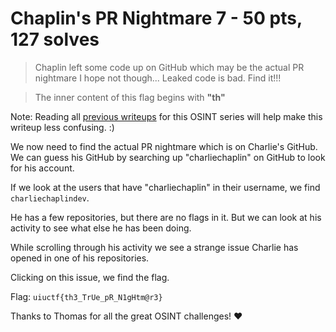 # Chaplin's PR Nightmare 7 - 50 pts, 127 solves
>Chaplin left some code up on GitHub which may be the actual PR nightmare I hope not though... Leaked code is bad. Find it!!!

>The inner content of this flag begins with **"th"**

Note: Reading all [previous writeups](https://github.com/Eth007/CTF-Writeups/tree/master/UIUCTF%202021) for this OSINT series will help make this writeup less confusing. :)

We now need to find the actual PR nightmare which is on Charlie's GitHub. We can guess his GitHub by searching up "charliechaplin" on GitHub to look for his account.

If we look at the users that have "charliechaplin" in their username, we find `charliechaplindev`.

He has a few repositories, but there are no flags in it. But we can look at his activity to see what else he has been doing.

While scrolling through his activity we see a strange issue Charlie has opened in one of his repositories.

Clicking on this issue, we find the flag.

Flag: `uiuctf{th3_TrUe_pR_N1gHtm@r3}`

Thanks to Thomas for all the great OSINT challenges! ♥️ 
